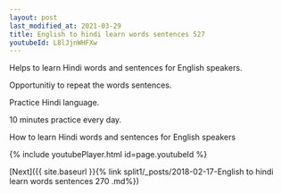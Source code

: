 ```yaml
---
layout: post
last_modified_at: 2021-03-29
title: English to hindi learn words sentences 527 
youtubeId: L8lJjnWHFXw
---
```

 
 
Helps to learn Hindi words and sentences for English speakers.

Opportunitiy to repeat the words sentences. 

Practice Hindi language. 
 
10 minutes practice every day. 
 
How to learn Hindi words and sentences for English speakers 
 
{% include youtubePlayer.html id=page.youtubeId %}
 
 
[Next]({{ site.baseurl }}{% link  split1/_posts/2018-02-17-English to hindi learn words sentences 270 .md%})
 

